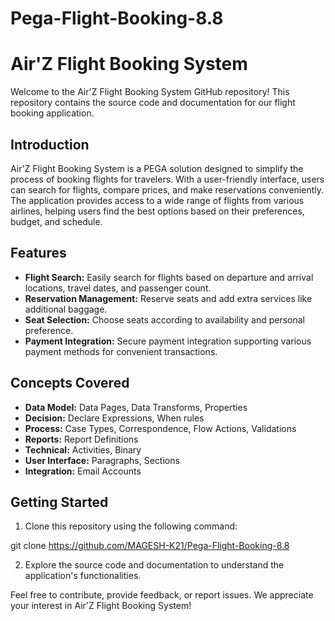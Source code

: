 # Pega-Flight-Booking-8.8
# Air'Z Flight Booking System

Welcome to the Air'Z Flight Booking System GitHub repository! This repository contains the source code and documentation for our flight booking application.

## Introduction

Air'Z Flight Booking System is a PEGA solution designed to simplify the process of booking flights for travelers. With a user-friendly interface, users can search for flights, compare prices, and make reservations conveniently. The application provides access to a wide range of flights from various airlines, helping users find the best options based on their preferences, budget, and schedule.

## Features

- **Flight Search:** Easily search for flights based on departure and arrival locations, travel dates, and passenger count.
- **Reservation Management:** Reserve seats and add extra services like additional baggage.
- **Seat Selection:** Choose seats according to availability and personal preference.
- **Payment Integration:** Secure payment integration supporting various payment methods for convenient transactions.

## Concepts Covered

- **Data Model:** Data Pages, Data Transforms, Properties
- **Decision:** Declare Expressions, When rules
- **Process:** Case Types, Correspondence, Flow Actions, Validations
- **Reports:** Report Definitions
- **Technical:** Activities, Binary
- **User Interface:** Paragraphs, Sections
- **Integration:** Email Accounts

## Getting Started

1. Clone this repository using the following command:

git clone https://github.com/MAGESH-K21/Pega-Flight-Booking-8.8

2. Explore the source code and documentation to understand the application's functionalities.

Feel free to contribute, provide feedback, or report issues. We appreciate your interest in Air'Z Flight Booking System!


